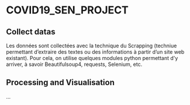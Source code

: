 # COVID19_SEN_PROJECT

## Collect datas

Les données sont collectées avec la technique du Scrapping (techniue permettant d’extraire des textes ou des informations à partir d’un site web existant). Pour cela, on utilise quelques modules python permettant d'y arriver, à savoir Beautifulsoup4, requests, Selenium, etc.


## Processing and Visualisation

...

